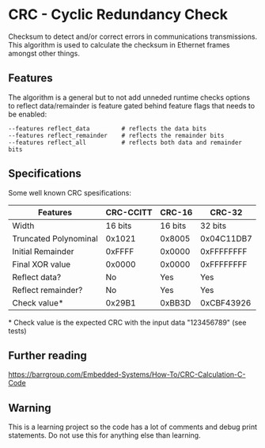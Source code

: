 # CRC - Cyclic Redundancy Check

Checksum to detect and/or correct errors in communications transmissions. This
algorithm is used to calculate the checksum in Ethernet frames amongst other
things.

## Features

The algorithm is a general but to not add unneded runtime checks options to
reflect data/remainder is feature gated behind feature flags that needs to be
enabled:

```text
--features reflect_data         # reflects the data bits
--features reflect_remainder    # reflects the remainder bits
--features reflect_all          # reflects both data and remainder bits
```

## Specifications

Some well known CRC spesifications:

|Features| CRC-CCITT| CRC-16 | CRC-32 |
|--------|----------|--------|--------|
|Width   |16 bits|16 bits|32 bits|
|Truncated Polynominal|0x1021|0x8005|0x04C11DB7|
|Initial Remainder|0xFFFF|0x0000|0xFFFFFFFF|
|Final XOR value|0x0000|0x0000|0xFFFFFFFF|
|Reflect data?|No|Yes|Yes|
|Reflect remainder?|No|Yes|Yes|
|Check value*|0x29B1|0xBB3D|0xCBF43926|

\* Check value is the expected CRC with the input data "123456789" (see tests)

## Further reading

https://barrgroup.com/Embedded-Systems/How-To/CRC-Calculation-C-Code

## Warning

This is a learning project so the code has a lot of comments and debug print
statements. Do not use this for anything else than learning.